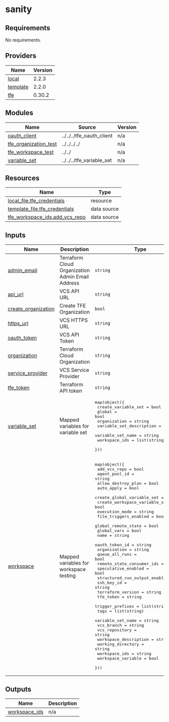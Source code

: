 # sanity

<!-- BEGINNING OF PRE-COMMIT-TERRAFORM DOCS HOOK -->
## Requirements

No requirements.

## Providers

| Name | Version |
|------|---------|
| <a name="provider_local"></a> [local](#provider\_local) | 2.2.3 |
| <a name="provider_template"></a> [template](#provider\_template) | 2.2.0 |
| <a name="provider_tfe"></a> [tfe](#provider\_tfe) | 0.30.2 |

## Modules

| Name | Source | Version |
|------|--------|---------|
| <a name="module_oauth_client"></a> [oauth\_client](#module\_oauth\_client) | ../../../tfe_oauth_client | n/a |
| <a name="module_tfe_organization_test"></a> [tfe\_organization\_test](#module\_tfe\_organization\_test) | ../../../../ | n/a |
| <a name="module_tfe_workspace_test"></a> [tfe\_workspace\_test](#module\_tfe\_workspace\_test) | ../../ | n/a |
| <a name="module_variable_set"></a> [variable\_set](#module\_variable\_set) | ../../../tfe_variable_set | n/a |

## Resources

| Name | Type |
|------|------|
| [local_file.tfe_credentials](https://registry.terraform.io/providers/hashicorp/local/latest/docs/resources/file) | resource |
| [template_file.tfe_credentials](https://registry.terraform.io/providers/hashicorp/template/latest/docs/data-sources/file) | data source |
| [tfe_workspace_ids.add_vcs_repo](https://registry.terraform.io/providers/hashicorp/tfe/latest/docs/data-sources/workspace_ids) | data source |

## Inputs

| Name | Description | Type | Default | Required |
|------|-------------|------|---------|:--------:|
| <a name="input_admin_email"></a> [admin\_email](#input\_admin\_email) | Terraform Cloud Organization Admin Email Address | `string` | n/a | yes |
| <a name="input_api_url"></a> [api\_url](#input\_api\_url) | VCS API URL | `string` | `"https://api.github.com"` | no |
| <a name="input_create_organization"></a> [create\_organization](#input\_create\_organization) | Create TFE Organization | `bool` | `true` | no |
| <a name="input_https_url"></a> [https\_url](#input\_https\_url) | VCS HTTPS URL | `string` | `"https://github.com"` | no |
| <a name="input_oauth_token"></a> [oauth\_token](#input\_oauth\_token) | VCS API Token | `string` | n/a | yes |
| <a name="input_organization"></a> [organization](#input\_organization) | Terraform Cloud Organization | `string` | n/a | yes |
| <a name="input_service_provider"></a> [service\_provider](#input\_service\_provider) | VCS Service Provider | `string` | `"github"` | no |
| <a name="input_tfe_token"></a> [tfe\_token](#input\_tfe\_token) | Terraform API token | `string` | n/a | yes |
| <a name="input_variable_set"></a> [variable\_set](#input\_variable\_set) | Mapped variables for variable set | <pre>map(object({<br>    create_variable_set      = bool<br>    global                   = bool<br>    organization             = string<br>    variable_set_description = string<br>    variable_set_name        = string<br>    workspace_ids            = list(string)<br>  }))</pre> | n/a | yes |
| <a name="input_workspace"></a> [workspace](#input\_workspace) | Mapped variables for workspace testing | <pre>map(object({<br>    add_vcs_repo                  = bool<br>    agent_pool_id                 = string<br>    allow_destroy_plan            = bool<br>    auto_apply                    = bool<br>    create_global_variable_set    = bool<br>    create_workspace_variable_set = bool<br>    execution_mode                = string<br>    file_triggers_enabled         = bool<br>    global_remote_state           = bool<br>    global_vars                   = bool<br>    name                          = string<br>    oauth_token_id                = string<br>    organization                  = string<br>    queue_all_runs                = bool<br>    remote_state_consumer_ids     = string<br>    speculative_enabled           = bool<br>    structured_run_output_enabled = bool<br>    ssh_key_id                    = string<br>    terraform_version             = string<br>    tfe_token                     = string<br>    trigger_prefixes              = list(string)<br>    tags                          = list(string)<br>    variable_set_name             = string<br>    vcs_branch                    = string<br>    vcs_repository                = string<br>    workspace_description         = string<br>    working_directory             = string<br>    workspace_ids                 = string<br>    workspace_variable            = bool<br>  }))</pre> | n/a | yes |

## Outputs

| Name | Description |
|------|-------------|
| <a name="output_workspace_ids"></a> [workspace\_ids](#output\_workspace\_ids) | n/a |
<!-- END OF PRE-COMMIT-TERRAFORM DOCS HOOK -->
